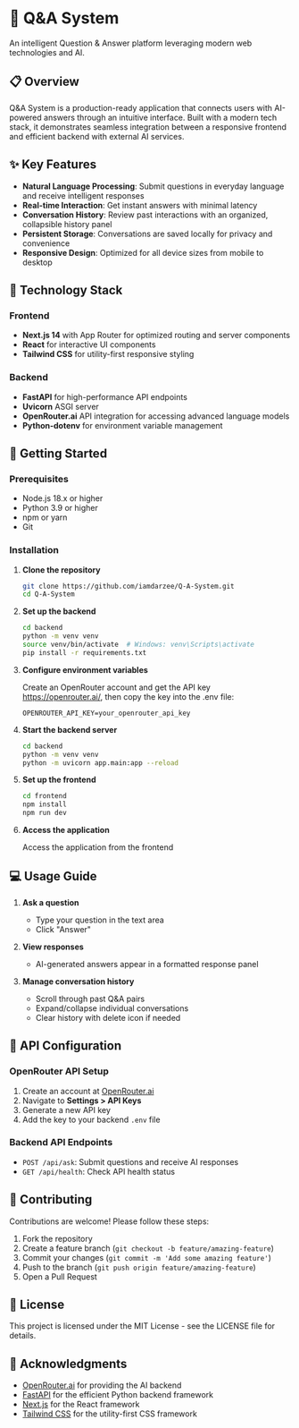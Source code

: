 # 🤖 Q&A System

An intelligent Question & Answer platform leveraging modern web technologies and AI.

## 📋 Overview

Q&A System is a production-ready application that connects users with AI-powered answers through an intuitive interface. Built with a modern tech stack, it demonstrates seamless integration between a responsive frontend and efficient backend with external AI services.

## ✨ Key Features

- **Natural Language Processing**: Submit questions in everyday language and receive intelligent responses
- **Real-time Interaction**: Get instant answers with minimal latency
- **Conversation History**: Review past interactions with an organized, collapsible history panel
- **Persistent Storage**: Conversations are saved locally for privacy and convenience
- **Responsive Design**: Optimized for all device sizes from mobile to desktop

## 🔧 Technology Stack

### Frontend
- **Next.js 14** with App Router for optimized routing and server components
- **React** for interactive UI components
- **Tailwind CSS** for utility-first responsive styling

### Backend
- **FastAPI** for high-performance API endpoints
- **Uvicorn** ASGI server
- **OpenRouter.ai** API integration for accessing advanced language models
- **Python-dotenv** for environment variable management


## 🚀 Getting Started

### Prerequisites
- Node.js 18.x or higher
- Python 3.9 or higher
- npm or yarn
- Git

### Installation

1. **Clone the repository**
   ```bash
   git clone https://github.com/iamdarzee/Q-A-System.git
   cd Q-A-System
   ```

2. **Set up the backend**
   ```bash
   cd backend
   python -m venv venv
   source venv/bin/activate  # Windows: venv\Scripts\activate
   pip install -r requirements.txt
   ```

3. **Configure environment variables**
   
   Create an OpenRouter account and get the API key https://openrouter.ai/, then copy the key into the .env file:
   ```env
   OPENROUTER_API_KEY=your_openrouter_api_key
   ```

4. **Start the backend server**
   ```bash
   cd backend
   python -m venv venv
   python -m uvicorn app.main:app --reload
   ```

5. **Set up the frontend**
   ```bash
   cd frontend
   npm install
   npm run dev
   ```

6. **Access the application**
   
   Access the application from the frontend

## 💻 Usage Guide

1. **Ask a question**
   - Type your question in the text area
   - Click "Answer"

2. **View responses**
   - AI-generated answers appear in a formatted response panel
   

3. **Manage conversation history**
   - Scroll through past Q&A pairs
   - Expand/collapse individual conversations
   - Clear history with delete icon if needed

## 🔑 API Configuration

### OpenRouter API Setup
1. Create an account at [OpenRouter.ai](https://openrouter.ai)
2. Navigate to **Settings > API Keys**
3. Generate a new API key
4. Add the key to your backend `.env` file


### Backend API Endpoints
- `POST /api/ask`: Submit questions and receive AI responses
- `GET /api/health`: Check API health status

## 🤝 Contributing

Contributions are welcome! Please follow these steps:

1. Fork the repository
2. Create a feature branch (`git checkout -b feature/amazing-feature`)
3. Commit your changes (`git commit -m 'Add some amazing feature'`)
4. Push to the branch (`git push origin feature/amazing-feature`)
5. Open a Pull Request

## 📄 License

This project is licensed under the MIT License - see the LICENSE file for details.

## 👏 Acknowledgments

- [OpenRouter.ai](https://openrouter.ai) for providing the AI backend
- [FastAPI](https://fastapi.tiangolo.com/) for the efficient Python backend framework
- [Next.js](https://nextjs.org/) for the React framework
- [Tailwind CSS](https://tailwindcss.com/) for the utility-first CSS framework

